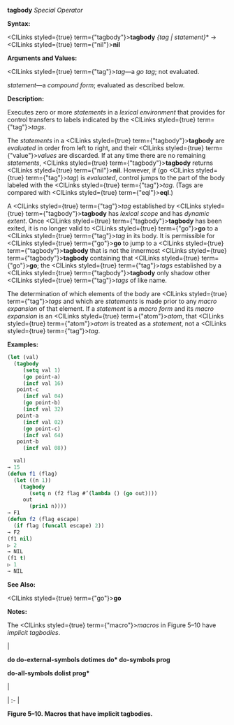 **tagbody** *Special Operator* 



**Syntax:** 



<ClLinks styled={true} term={"tagbody"}><b>tagbody</b></ClLinks> *\{tag | statement\}*\* → <ClLinks styled={true} term={"nil"}><b>nil</b></ClLinks> 



**Arguments and Values:** 



<ClLinks styled={true} term={"tag"}><i>tag</i></ClLinks>—a *go tag*; not evaluated. 



*statement*—a *compound form*; evaluated as described below. 



**Description:** 



Executes zero or more *statements* in a *lexical environment* that provides for control transfers to labels indicated by the <ClLinks styled={true} term={"tag"}><i>tags</i></ClLinks>. 



The *statements* in a <ClLinks styled={true} term={"tagbody"}><b>tagbody</b></ClLinks> are *evaluated* in order from left to right, and their <ClLinks styled={true} term={"value"}><i>values</i></ClLinks> are discarded. If at any time there are no remaining *statements*, <ClLinks styled={true} term={"tagbody"}><b>tagbody</b></ClLinks> returns <ClLinks styled={true} term={"nil"}><b>nil</b></ClLinks>. However, if (go <ClLinks styled={true} term={"tag"}><i>tag</i></ClLinks>) is *evaluated*, control jumps to the part of the body labeled with the <ClLinks styled={true} term={"tag"}><i>tag</i></ClLinks>. (Tags are compared with <ClLinks styled={true} term={"eql"}><b>eql</b></ClLinks>.) 



A <ClLinks styled={true} term={"tag"}><i>tag</i></ClLinks> established by <ClLinks styled={true} term={"tagbody"}><b>tagbody</b></ClLinks> has *lexical scope* and has *dynamic extent*. Once <ClLinks styled={true} term={"tagbody"}><b>tagbody</b></ClLinks> has been exited, it is no longer valid to <ClLinks styled={true} term={"go"}><b>go</b></ClLinks> to a <ClLinks styled={true} term={"tag"}><i>tag</i></ClLinks> in its body. It is permissible for <ClLinks styled={true} term={"go"}><b>go</b></ClLinks> to jump to a <ClLinks styled={true} term={"tagbody"}><b>tagbody</b></ClLinks> that is not the innermost <ClLinks styled={true} term={"tagbody"}><b>tagbody</b></ClLinks> containing that <ClLinks styled={true} term={"go"}><b>go</b></ClLinks>; the <ClLinks styled={true} term={"tag"}><i>tags</i></ClLinks> established by a <ClLinks styled={true} term={"tagbody"}><b>tagbody</b></ClLinks> only shadow other <ClLinks styled={true} term={"tag"}><i>tags</i></ClLinks> of like name. 



The determination of which elements of the body are <ClLinks styled={true} term={"tag"}><i>tags</i></ClLinks> and which are *statements* is made prior to any *macro expansion* of that element. If a *statement* is a *macro form* and its *macro expansion* is an <ClLinks styled={true} term={"atom"}><i>atom</i></ClLinks>, that <ClLinks styled={true} term={"atom"}><i>atom</i></ClLinks> is treated as a *statement*, not a <ClLinks styled={true} term={"tag"}><i>tag</i></ClLinks>. 



**Examples:**
```lisp
(let (val) 
  (tagbody 
     (setq val 1) 
     (go point-a) 
     (incf val 16) 
   point-c 
     (incf val 04) 
     (go point-b) 
     (incf val 32) 
   point-a 
     (incf val 02) 
     (go point-c) 
     (incf val 64) 
   point-b 
     (incf val 08)) 

  val) 
→ 15 
(defun f1 (flag) 
  (let ((n 1)) 
    (tagbody 
       (setq n (f2 flag #’(lambda () (go out)))) 
     out 
       (prin1 n)))) 
→ F1 
(defun f2 (flag escape) 
  (if flag (funcall escape) 2)) 
→ F2 
(f1 nil) 
▷ 2 
→ NIL 
(f1 t) 
▷ 1 
→ NIL 
```
**See Also:** 



<ClLinks styled={true} term={"go"}><b>go</b></ClLinks> 



**Notes:** 



The <ClLinks styled={true} term={"macro"}><i>macros</i></ClLinks> in Figure 5–10 have *implicit tagbodies*. 



|<p>**do do-external-symbols dotimes do\* do-symbols prog** </p><p>**do-all-symbols dolist prog\***</p>|

| :- |





**Figure 5–10. Macros that have implicit tagbodies.** 



